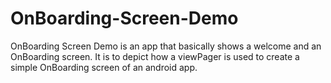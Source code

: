 # OnBoarding-Screen-Demo
OnBoarding Screen Demo is an app that basically shows a welcome and an OnBoarding screen. It is to depict how a viewPager is used to create a simple OnBoarding screen of an android app.
